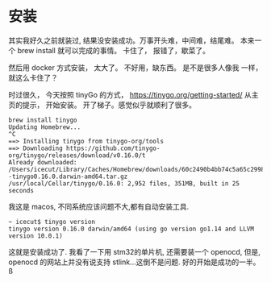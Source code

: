 # 安装

其实我好久之前就装过, 结果没安装成功。万事开头难，中间难，结尾难。 本来一个 brew install 就可以完成的事情。 卡住了， 报错了，歇菜了。

然后用 docker 方式安装， 太大了。 不好用，缺东西。 是不是很多人像我 一样，就这么卡住了？

时过很久， 今天按照 tinyGo 的方式， https://tinygo.org/getting-started/ 从主页的提示， 开始安装。 开了梯子。感觉似乎就顺利了很多。

```shell
brew install tinygo
Updating Homebrew...
^C
==> Installing tinygo from tinygo-org/tools
==> Downloading https://github.com/tinygo-org/tinygo/releases/download/v0.16.0/t
Already downloaded: /Users/icecut/Library/Caches/Homebrew/downloads/60c2490b4bb74c5a65c2998dcdd551b8e53dfae6c4aabaa3b03d29a4e06ba14d--tinygo0.16.0.darwin-amd64.tar.gz
/usr/local/Cellar/tinygo/0.16.0: 2,952 files, 351MB, built in 25 seconds
```

我这是 macos, 不同系统应该问题不大,都有自动安装工具. 

```shell
~ icecut$ tinygo version
tinygo version 0.16.0 darwin/amd64 (using go version go1.14 and LLVM version 10.0.1)
```
这就是安装成功了. 
我看了一下用 stm32的单片机, 还需要装一个 openocd, 但是, openocd 的网站上并没有说支持 stlink...这倒不是问题.
好的开始是成功的一半。ß